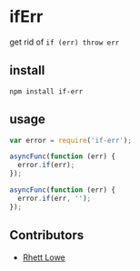 # ifErr

get rid of `if (err) throw err`

## install

```
npm install if-err
```

## usage

```javascript
var error = require('if-err');

asyncFunc(function (err) {
  error.if(err);
});

asyncFunc(function (err) {
  error.if(err, '');
});
```

## Contributors

- [Rhett Lowe](https://github.com/rhettl)
